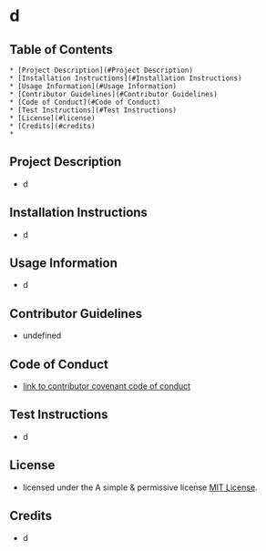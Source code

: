 # d

## Table of Contents

    * [Project Description](#Project Description)
    * [Installation Instructions](#Installation Instructions)
    * [Usage Information](#Usage Information)
    * [Contributor Guidelines](#Contributor Guidelines)
    * [Code of Conduct](#Code of Conduct)
    * [Test Instructions](#Test Instructions)
    * [License](#license)
    * [Credits](#credits)
    * 
## Project Description

* d

## Installation Instructions

* d

## Usage Information

* d

## Contributor Guidelines

* undefined

## Code of Conduct

* [link to contributor covenant code of conduct](https://www.contributor-covenant.org/version/2/0/code_of_conduct/code_of_conduct.md)

## Test Instructions

* d

## License

* licensed under the A simple & permissive license [MIT License](/LICENSE.txt).

## Credits

* d